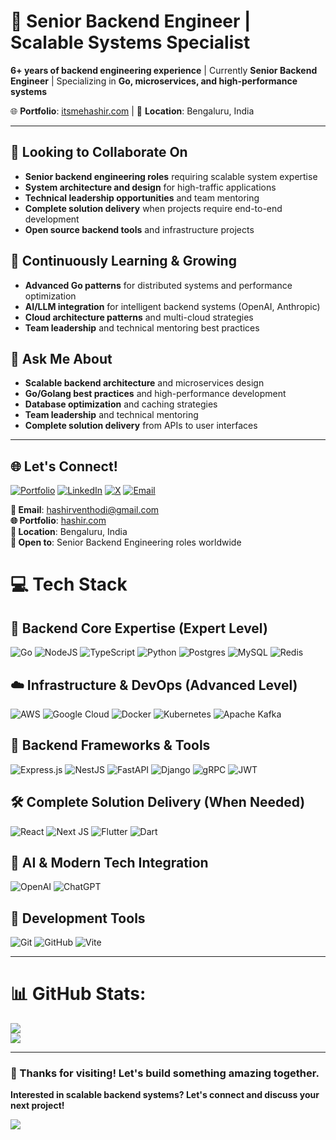 # 👋 Senior Backend Engineer | Scalable Systems Specialist

**6+ years of backend engineering experience** | Currently **Senior Backend Engineer** | Specializing in **Go, microservices, and high-performance systems**

🌐 **Portfolio**: [itsmehashir.com](https://itsmehashir.com) | 📍 **Location**: Bengaluru, India

---

## 🤝 Looking to Collaborate On
- **Senior backend engineering roles** requiring scalable system expertise
- **System architecture and design** for high-traffic applications
- **Technical leadership opportunities** and team mentoring
- **Complete solution delivery** when projects require end-to-end development
- **Open source backend tools** and infrastructure projects

## 🌱 Continuously Learning & Growing
- **Advanced Go patterns** for distributed systems and performance optimization
- **AI/LLM integration** for intelligent backend systems (OpenAI, Anthropic)
- **Cloud architecture patterns** and multi-cloud strategies
- **Team leadership** and technical mentoring best practices

## 💬 Ask Me About
- **Scalable backend architecture** and microservices design
- **Go/Golang best practices** and high-performance development
- **Database optimization** and caching strategies
- **Team leadership** and technical mentoring
- **Complete solution delivery** from APIs to user interfaces


---

## 🌐 Let's Connect!
[![Portfolio](https://img.shields.io/badge/Portfolio-000000?style=for-the-badge&logo=About.me&logoColor=white)](https://hashir.com) [![LinkedIn](https://img.shields.io/badge/LinkedIn-%230077B5.svg?style=for-the-badge&logo=linkedin&logoColor=white)](https://linkedin.com/in/hashirventhodi) [![X](https://img.shields.io/badge/X-black.svg?style=for-the-badge&logo=X&logoColor=white)](https://x.com/hashirventhodi) [![Email](https://img.shields.io/badge/Email-D14836?style=for-the-badge&logo=gmail&logoColor=white)](mailto:hashirventhodi@gmail.com)

**📧 Email**: hashirventhodi@gmail.com  
**🌐 Portfolio**: [hashir.com](https://itsmehashir.com)  
**📍 Location**: Bengaluru, India  
**💼 Open to**: Senior Backend Engineering roles worldwide 

# 💻 Tech Stack

## 🎯 Backend Core Expertise (Expert Level)
![Go](https://img.shields.io/badge/go-%2300ADD8.svg?style=for-the-badge&logo=go&logoColor=white) ![NodeJS](https://img.shields.io/badge/node.js-6DA55F?style=for-the-badge&logo=node.js&logoColor=white) ![TypeScript](https://img.shields.io/badge/typescript-%23007ACC.svg?style=for-the-badge&logo=typescript&logoColor=white) ![Python](https://img.shields.io/badge/python-3670A0?style=for-the-badge&logo=python&logoColor=ffdd54) ![Postgres](https://img.shields.io/badge/postgres-%23316192.svg?style=for-the-badge&logo=postgresql&logoColor=white) ![MySQL](https://img.shields.io/badge/mysql-4479A1.svg?style=for-the-badge&logo=mysql&logoColor=white) ![Redis](https://img.shields.io/badge/redis-%23DD0031.svg?style=for-the-badge&logo=redis&logoColor=white)

## ☁️ Infrastructure & DevOps (Advanced Level)  
![AWS](https://img.shields.io/badge/AWS-%23FF9900.svg?style=for-the-badge&logo=amazon-aws&logoColor=white) ![Google Cloud](https://img.shields.io/badge/GoogleCloud-%234285F4.svg?style=for-the-badge&logo=google-cloud&logoColor=white) ![Docker](https://img.shields.io/badge/docker-%230db7ed.svg?style=for-the-badge&logo=docker&logoColor=white) ![Kubernetes](https://img.shields.io/badge/kubernetes-%23326ce5.svg?style=for-the-badge&logo=kubernetes&logoColor=white) ![Apache Kafka](https://img.shields.io/badge/Apache%20Kafka-000?style=for-the-badge&logo=apachekafka)

## 🚀 Backend Frameworks & Tools
![Express.js](https://img.shields.io/badge/express.js-%23404d59.svg?style=for-the-badge&logo=express&logoColor=%2361DAFB) ![NestJS](https://img.shields.io/badge/nestjs-%23E0234E.svg?style=for-the-badge&logo=nestjs&logoColor=white) ![FastAPI](https://img.shields.io/badge/FastAPI-005571?style=for-the-badge&logo=fastapi) ![Django](https://img.shields.io/badge/django-%23092E20.svg?style=for-the-badge&logo=django&logoColor=white) ![gRPC](https://img.shields.io/badge/gRPC-4285F4?style=for-the-badge&logo=google&logoColor=white) ![JWT](https://img.shields.io/badge/JWT-black?style=for-the-badge&logo=JSON%20web%20tokens)

## 🛠️ Complete Solution Delivery (When Needed)
![React](https://img.shields.io/badge/react-%2320232a.svg?style=for-the-badge&logo=react&logoColor=%2361DAFB) ![Next JS](https://img.shields.io/badge/Next-black?style=for-the-badge&logo=next.js&logoColor=white) ![Flutter](https://img.shields.io/badge/Flutter-%2302569B.svg?style=for-the-badge&logo=Flutter&logoColor=white) ![Dart](https://img.shields.io/badge/dart-%230175C2.svg?style=for-the-badge&logo=dart&logoColor=white)

## 🤖 AI & Modern Tech Integration  
![OpenAI](https://img.shields.io/badge/OpenAI-412991?style=for-the-badge&logo=openai&logoColor=white) ![ChatGPT](https://img.shields.io/badge/chatGPT-74aa9c?style=for-the-badge&logo=openai&logoColor=white)

## 🔧 Development Tools
![Git](https://img.shields.io/badge/git-%23F05033.svg?style=for-the-badge&logo=git&logoColor=white) ![GitHub](https://img.shields.io/badge/github-%23121011.svg?style=for-the-badge&logo=github&logoColor=white) ![Vite](https://img.shields.io/badge/vite-%23646CFF.svg?style=for-the-badge&logo=vite&logoColor=white)

---

# 📊 GitHub Stats:
![](https://nirzak-streak-stats.vercel.app/?user=hashirventhodi&theme=default&hide_border=false)<br/>
![](https://github-readme-stats.vercel.app/api/top-langs/?username=hashirventhodi&theme=default&hide_border=false&include_all_commits=true&count_private=true&layout=compact)

---

### 🌟 Thanks for visiting! Let's build something amazing together.

**Interested in scalable backend systems? Let's connect and discuss your next project!**

[![](https://visitcount.itsvg.in/api?id=hashirventhodi&icon=0&color=0)](https://visitcount.itsvg.in)
